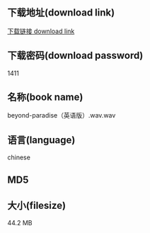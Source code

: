 ## 下载地址(download link)
[下载链接 download link](https://tutu365.netlify.app/?s=beyond-paradise%EF%BC%88%E8%8B%B1%E8%AF%AD%E7%89%88%EF%BC%89.wav)

## 下载密码(download password)
1411

## 名称(book name)
beyond-paradise（英语版）.wav.wav

## 语言(language)
chinese

## MD5


## 大小(filesize)
44.2 MB
